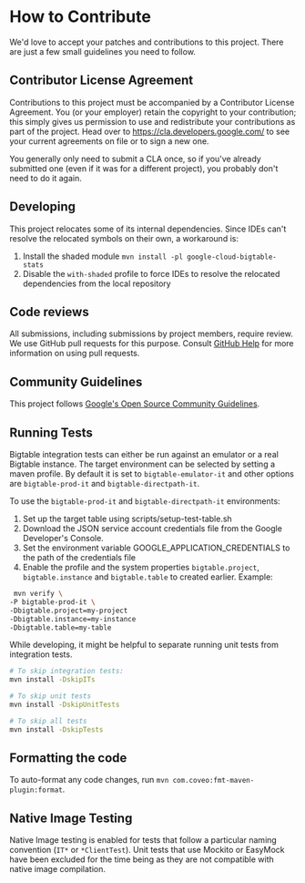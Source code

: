 # How to Contribute

We'd love to accept your patches and contributions to this project. There are
just a few small guidelines you need to follow.

## Contributor License Agreement

Contributions to this project must be accompanied by a Contributor License
Agreement. You (or your employer) retain the copyright to your contribution;
this simply gives us permission to use and redistribute your contributions as
part of the project. Head over to <https://cla.developers.google.com/> to see
your current agreements on file or to sign a new one.

You generally only need to submit a CLA once, so if you've already submitted one
(even if it was for a different project), you probably don't need to do it
again.

## Developing

This project relocates some of its internal dependencies. Since IDEs can't resolve the relocated symbols on their own,
a workaround is:

1. Install the shaded module `mvn install -pl google-cloud-bigtable-stats`
2. Disable the `with-shaded` profile to force IDEs to resolve the relocated dependencies from the local repository

## Code reviews

All submissions, including submissions by project members, require review. We
use GitHub pull requests for this purpose. Consult
[GitHub Help](https://help.github.com/articles/about-pull-requests/) for more
information on using pull requests.

## Community Guidelines

This project follows
[Google's Open Source Community Guidelines](https://opensource.google.com/conduct/).


## Running Tests

Bigtable integration tests can either be run against an emulator or a real Bigtable instance.
The target environment can be selected by setting a maven profile. By default it is set to 
`bigtable-emulator-it` and other options are `bigtable-prod-it` and `bigtable-directpath-it`.

To use the `bigtable-prod-it` and `bigtable-directpath-it` environments:

1. Set up the target table using scripts/setup-test-table.sh
2. Download the JSON service account credentials file from the Google Developer's Console.
3. Set the environment variable GOOGLE_APPLICATION_CREDENTIALS to the path of the credentials file
4. Enable the profile and the system properties `bigtable.project`, `bigtable.instance` 
   and `bigtable.table` to created earlier. Example:
  ```bash
   mvn verify \
  -P bigtable-prod-it \
  -Dbigtable.project=my-project
  -Dbigtable.instance=my-instance
  -Dbigtable.table=my-table
  ```

While developing, it might be helpful to separate running unit tests from integration tests.

```bash
# To skip integration tests:
mvn install -DskipITs

# To skip unit tests
mvn install -DskipUnitTests

# To skip all tests
mvn install -DskipTests
```

## Formatting the code

To auto-format any code changes, run ``mvn com.coveo:fmt-maven-plugin:format``.

## Native Image Testing
Native Image testing is enabled for tests that follow a particular naming
convention (`IT*` or `*ClientTest`). Unit tests that use Mockito or EasyMock
have been excluded for the time being as they are not compatible with native
image compilation. 